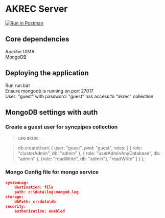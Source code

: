 AKREC Server
=================================

[![Run in Postman](https://run.pstmn.io/button.svg)](https://app.getpostman.com/run-collection/b0e50cadbc1e938dc293)

## Core dependencies  
Apache UIMA  
MongoDB  

## Deploying the application
Run run.bat  
Ensure mongodb is running on port 27017  
  User: "guest" with password: "guest" has access to "akrec" collection
  
## MongoDB settings with auth

### Create a guest user for syncpipes collection
> use akrec

> db.createUser( { user: "guest", pwd: "guest", roles: [ { role: "clusterAdmin", db: "admin" }, { role: "userAdminAnyDatabase", db: "admin" }, {role: "readWrite", db: "admin"}, "readWrite" ] } );

### Mongo Config file for mongo service
```json
systemLog:
    destination: file
    path: c:\data\log\mongod.log
storage:
    dbPath: c:\data\db
security:
    authorization: enabled
```
